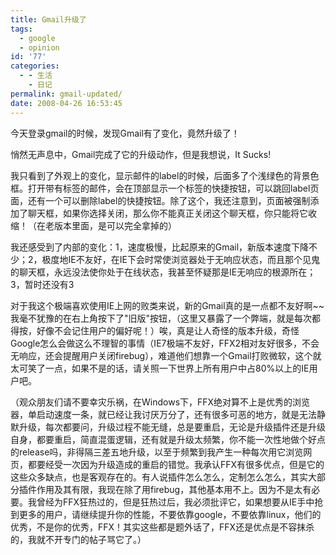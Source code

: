 ```yaml
---
title: Gmail升级了
tags:
  - google
  - opinion
id: '77'
categories:
  - - 生活
    - 日记
permalink: gmail-updated/
date: 2008-04-26 16:53:45
---
```


今天登录gmail的时候，发现Gmail有了变化，竟然升级了！  
  
悄然无声息中，Gmail完成了它的升级动作，但是我想说，It Sucks!  
  
我只看到了外观上的变化，显示邮件的label的时候，后面多了个浅绿色的背景色框。打开带有标签的邮件，会在顶部显示一个标签的快捷按钮，可以跳回label页面，还有一个可以删除label的快捷按钮。除了这个，我还注意到，页面被强制添加了聊天框，如果你选择关闭，那么你不能真正关闭这个聊天框，你只能将它收缩！（在老版本里面，是可以完全拿掉的）  
  
我还感受到了内部的变化：1，速度极慢，比起原来的Gmail，新版本速度下降不少；2，极度地IE不友好，在IE下会时常使浏览器处于无响应状态，而且那个见鬼的聊天框，永远没法使你处于在线状态，我甚至怀疑那是IE无响应的根源所在；3，暂时还没有3  
  
对于我这个极端喜欢使用IE上网的败类来说，新的Gmail真的是一点都不友好啊~~我毫不犹豫的在右上角按下了"旧版"按钮，（这里又暴露了一个弊端，就是每次都得按，好像不会记住用户的偏好呢！）唉，真是让人奇怪的版本升级，奇怪Google怎么会做这么不理智的事情（IE7极端不友好，FFX2相对友好很多，不会无响应，还会提醒用户关闭firebug），难道他们想靠一个Gmail打败微软，这个就太可笑了一点，如果不是的话，请关照一下世界上所有用户中占80%以上的IE用户吧。  
  
（观众朋友们请不要幸灾乐祸，在Windows下，FFX绝对算不上是优秀的浏览器，单启动速度一条，就已经让我讨厌万分了，还有很多可恶的地方，就是无法静默升级，每次都要问，升级过程不能无缝，总是要重启，无论是升级插件还是升级自身，都要重启，简直混蛋逻辑，还有就是升级太频繁，你不能一次性地做个好点的release吗，非得隔三差五地升级，以至于频繁到我产生一种每次用它浏览网页，都要经受一次因为升级造成的重启的错觉。我承认FFX有很多优点，但是它的这些众多缺点，也是客观存在的。有人说插件怎么怎么，定制怎么怎么，其实大部分插件作用及其有限，我现在除了用firebug，其他基本用不上。因为不是太有必要。我曾经为FFX狂热过的，但是狂热过后，我必须批评它，如果想要从IE手中抢到更多的用户，请继续提升你的性能，不要依靠google，不要依靠linux，他们的优秀，不是你的优秀，FFX！其实这些都是题外话了，FFX还是优点是不容抹杀的，我就不开专门的帖子骂它了。）